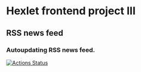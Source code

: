 # Hexlet frontend project III

## RSS news feed

### Autoupdating RSS news feed.

[![Actions Status](https://github.com/it-amalker/frontend-project-lvl3/workflows/RSS-feed/badge.svg)](https://github.com/it-amalker/frontend-project-lvl3/actions)
